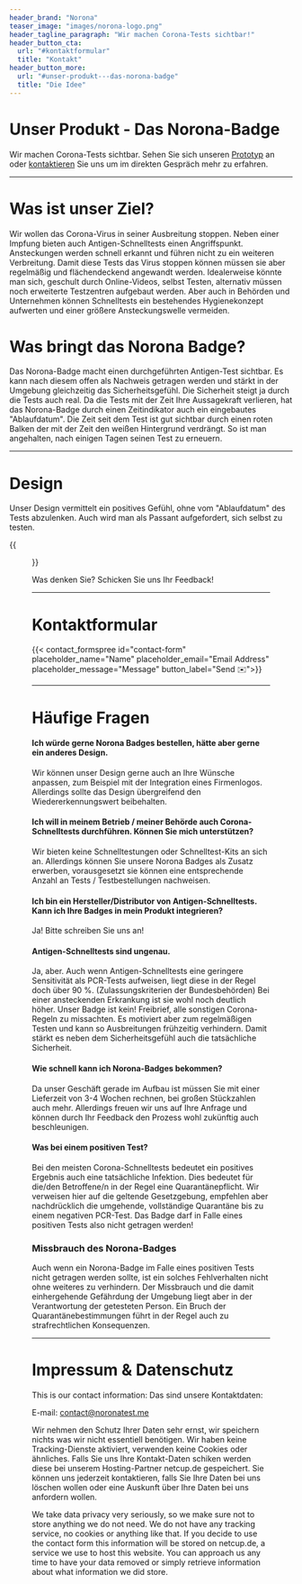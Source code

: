 ```yaml
---
header_brand: "Norona"
teaser_image: "images/norona-logo.png"
header_tagline_paragraph: "Wir machen Corona-Tests sichtbar!"
header_button_cta:
  url: "#kontaktformular"
  title: "Kontakt"
header_button_more:
  url: "#unser-produkt---das-norona-badge"
  title: "Die Idee"
---
```


# Unser Produkt - Das Norona-Badge

Wir machen Corona-Tests sichtbar. Sehen Sie sich unseren [Prototyp](#design) an oder [kontaktieren](#kontaktformular) Sie uns um im direkten Gespräch mehr zu erfahren.

---

# Was ist unser Ziel?

Wir wollen das Corona-Virus in seiner Ausbreitung stoppen. Neben einer Impfung bieten auch Antigen-Schnelltests einen Angriffspunkt. Ansteckungen werden schnell erkannt und führen nicht zu ein weiteren Verbreitung.
Damit diese Tests das Virus stoppen können müssen sie aber regelmäßig und flächendeckend angewandt werden. Idealerweise könnte man sich, geschult durch Online-Videos, selbst Testen, alternativ müssen noch erweiterte Testzentren aufgebaut werden. Aber auch in Behörden und Unternehmen können Schnelltests ein bestehendes Hygienekonzept aufwerten und einer größere Ansteckungswelle vermeiden.

# Was bringt das Norona Badge?

Das Norona-Badge macht einen durchgeführten Antigen-Test sichtbar. Es kann nach diesem offen als Nachweis getragen werden und stärkt in der Umgebung gleichzeitig das Sicherheitsgefühl. Die Sicherheit steigt ja durch die Tests auch real.
Da die Tests mit der Zeit Ihre Aussagekraft verlieren, hat das Norona-Badge durch einen Zeitindikator auch ein eingebautes "Ablaufdatum". Die Zeit seit dem Test ist gut sichtbar durch einen roten Balken der mit der Zeit den weißen Hintergrund verdrängt. So ist man angehalten, nach einigen Tagen seinen Test zu erneuern.

---

# Design

Unser Design vermittelt ein positives Gefühl, ohne vom "Ablaufdatum" des Tests abzulenken. Auch wird man als Passant aufgefordert, sich selbst zu testen.

{{<figure id='prototype' src="images/norona-badge-photo-lowres.png" class="shadow-2xl bg-gray-light">}}

Was denken Sie? Schicken Sie uns Ihr Feedback!

---

# Kontaktformular

{{< contact_formspree id="contact-form" placeholder_name="Name" placeholder_email="Email Address" placeholder_message="Message" button_label="Send ✉️">}}

---

# Häufige Fragen

#### Ich würde gerne Norona Badges bestellen, hätte aber gerne ein anderes Design.

Wir können unser Design gerne auch an Ihre Wünsche anpassen, zum Beispiel mit der Integration eines Firmenlogos. Allerdings sollte das Design übergreifend den Wiedererkennungswert beibehalten.

#### Ich will in meinem Betrieb / meiner Behörde auch Corona-Schnelltests durchführen. Können Sie mich unterstützen?

Wir bieten keine Schnelltestungen oder Schnelltest-Kits an sich an. Allerdings können Sie unsere Norona Badges als Zusatz erwerben, vorausgesetzt sie können eine entsprechende Anzahl an Tests / Testbestellungen nachweisen.

#### Ich bin ein Hersteller/Distributor von Antigen-Schnelltests. Kann ich Ihre Badges in mein Produkt integrieren?

Ja! Bitte schreiben Sie uns an!

#### Antigen-Schnelltests sind ungenau.

Ja, aber. Auch wenn Antigen-Schnelltests eine geringere Sensitivität als PCR-Tests aufweisen, liegt diese in der Regel doch über 90 \%. (Zulassungskriterien der Bundesbehörden) Bei einer ansteckenden Erkrankung ist sie wohl noch deutlich höher. Unser Badge ist kein! Freibrief, alle sonstigen Corona-Regeln zu missachten.
Es motiviert aber zum regelmäßigen Testen und kann so Ausbreitungen frühzeitig verhindern. Damit stärkt es neben dem Sicherheitsgefühl auch die tatsächliche Sicherheit.

#### Wie schnell kann ich Norona-Badges bekommen?

Da unser Geschäft gerade im Aufbau ist müssen Sie mit einer Lieferzeit von 3-4 Wochen rechnen, bei großen Stückzahlen auch mehr. Allerdings freuen wir uns auf Ihre Anfrage und können durch Ihr Feedback den Prozess wohl zukünftig auch beschleunigen.

#### Was bei einem positiven Test?

Bei den meisten Corona-Schnelltests bedeutet ein positives Ergebnis auch eine tatsächliche Infektion. Dies bedeutet für die/den Betroffene/n in der Regel eine Quarantänepflicht. Wir verweisen hier auf die geltende Gesetzgebung, empfehlen aber nachdrücklich die umgehende, vollständige Quarantäne bis zu einem negativen PCR-Test. Das Badge darf in Falle eines positiven Tests also nicht getragen werden!

### Missbrauch des Norona-Badges

Auch wenn ein Norona-Badge im Falle eines positiven Tests nicht getragen werden sollte, ist ein solches Fehlverhalten nicht ohne weiteres zu verhindern. Der Missbrauch und die damit einhergehende Gefährdung der Umgebung liegt aber in der
Verantwortung der getesteten Person.
Ein Bruch der Quarantänebestimmungen führt in der Regel auch zu strafrechtlichen Konsequenzen.

---

# Impressum & Datenschutz

This is our contact information:
Das sind unsere Kontaktdaten:

E-mail: contact@noronatest.me

Wir nehmen den Schutz Ihrer Daten sehr ernst, wir speichern nichts was wir nicht essentiell benötigen. Wir haben keine Tracking-Dienste aktiviert, verwenden keine Cookies oder ähnliches.
Falls Sie uns Ihre Kontakt-Daten schiken werden diese bei unserem Hosting-Partner netcup.de gespeichert. Sie können uns jederzeit kontaktieren, falls Sie Ihre Daten bei uns löschen wollen oder eine Auskunft über Ihre Daten bei uns anfordern wollen.

We take data privacy very seriously, so we make sure not to store anything we do not need. We do not have any tracking service, no cookies or anything like that. If you decide to use the contact form this information will be stored on netcup.de, a service we use to host this website. You can approach us any time to have your data removed or simply retrieve information about what information we did store.
